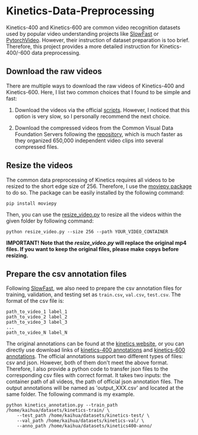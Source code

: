 # Kinetics-Data-Preprocessing

Kinetics-400 and Kinetics-600 are common video recognition datasets used by popular video understanding projects like [SlowFast](https://github.com/facebookresearch/SlowFast) or [PytorchVideo](https://github.com/facebookresearch/pytorchvideo). However, their instruction of dataset preparation is too brief. Therefore, this project provides a more detailed instruction for Kinetics-400/-600 data preprocessing.


## Download the raw videos

There are multiple ways to download the raw videos of Kinetics-400 and Kinetics-600. Here, I list two common choices that I found to be simple and fast: 

1. Download the videos via the official [scripts](https://github.com/activitynet/ActivityNet/tree/master/Crawler/Kinetics). However, I noticed that this option is very slow, so I personally recommend the next choice.

2. Download the compressed videos from the Common Visual Data Foundation Servers following the [repository](https://github.com/cvdfoundation/kinetics-dataset), which is much faster as they organized 650,000 independent video clips into several compressed files.


## Resize the videos

The common data preprocessing of Kinetics requires all videos to be resized to the short edge size of 256. Therefore, I use the [moviepy package](https://zulko.github.io/moviepy/) to do so. The package can be easily installed by the following command:

```
pip install moviepy
```

Then, you can use the [resize_video.py](https://github.com/KaihuaTang/Kinetics-Data-Preprocessing/blob/main/resize_video.py) to resize all the videos within the given folder by following command:

```
python resize_video.py --size 256 --path YOUR_VIDEO_CONTAINER
```

**IMPORTANT! Note that the *resize_video.py* will replace the original mp4 files. If you want to keep the original files, please make copys before resizing.**

## Prepare the csv annotation files

Following [SlowFast](https://github.com/facebookresearch/SlowFast), we also need to prepare the csv annotation files for training, validation, and testing set as `train.csv`, `val.csv`, `test.csv`. The format of the csv file is:

```
path_to_video_1 label_1
path_to_video_2 label_2
path_to_video_3 label_3
...
path_to_video_N label_N
```

The original annotations can be found at the [kinetics website](https://deepmind.com/research/open-source/kinetics), or you can directly use download links of [kinetics-400 annotations](https://storage.googleapis.com/deepmind-media/Datasets/kinetics400.tar.gz) and [kinetics-600 annotations](https://storage.googleapis.com/deepmind-media/Datasets/kinetics600.tar.gz). The official annotations support two different types of files: csv and json. However, both of them don't meet the above format. Therefore, I also provide a python code to transfer json files to the corresponding csv files with correct format. It takes two inputs: the container path of all videos, the path of official json annotation files. The output annotations will be named as 'output_XXX.csv' and located at the same folder. The following command is my example.

```
python kinetics_annotation.py --train_path /home/kaihua/datasets/kinetics-train/ \
    --test_path /home/kaihua/datasets/kinetics-test/ \
    --val_path /home/kaihua/datasets/kinetics-val/ \
    --anno_path /home/kaihua/datasets/kinetics400-anno/
```
